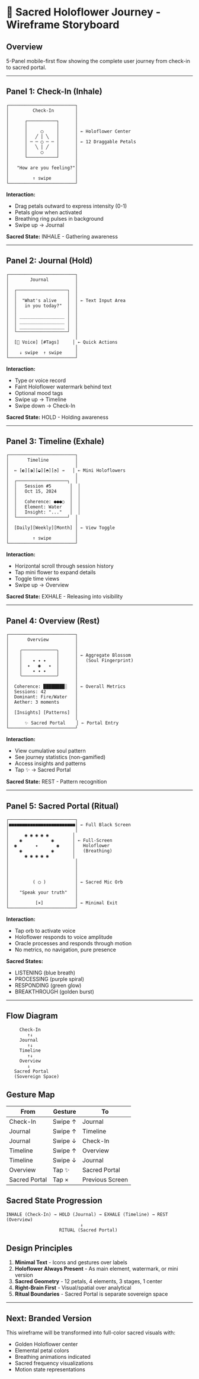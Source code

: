 # 📱 Sacred Holoflower Journey - Wireframe Storyboard

## Overview
5-Panel mobile-first flow showing the complete user journey from check-in to sacred portal.

---

## Panel 1: Check-In (Inhale)

```
┌─────────────────────────┐
│         Check-In        │
│                         │
│      ┌───────────┐      │
│      │           │      │
│      │     ◯     │      │ ← Holoflower Center
│      │   ╱ │ ╲   │      │
│      │ ─ ─ ◯ ─ ─ │      │ ← 12 Draggable Petals
│      │   ╲ │ ╱   │      │
│      │     ◯     │      │
│      └───────────┘      │
│                         │
│   "How are you feeling?"│
│                         │
│         ↑ swipe         │
└─────────────────────────┘
```

**Interaction:**
- Drag petals outward to express intensity (0-1)
- Petals glow when activated
- Breathing ring pulses in background
- Swipe up → Journal

**Sacred State:** INHALE - Gathering awareness

---

## Panel 2: Journal (Hold)

```
┌─────────────────────────┐
│        Journal          │
│                         │
│  ┌───────────────────┐  │
│  │                   │  │
│  │  "What's alive    │  │ ← Text Input Area
│  │   in you today?"  │  │
│  │                   │  │
│  │ _________________ │  │
│  │ _________________ │  │
│  │ _________________ │  │
│  └───────────────────┘  │
│                         │
│  [🎤 Voice] [#Tags]     │ ← Quick Actions
│                         │
│    ↓ swipe  ↑ swipe     │
└─────────────────────────┘
```

**Interaction:**
- Type or voice record
- Faint Holoflower watermark behind text
- Optional mood tags
- Swipe up → Timeline
- Swipe down → Check-In

**Sacred State:** HOLD - Holding awareness

---

## Panel 3: Timeline (Exhale)

```
┌─────────────────────────┐
│       Timeline          │
│                         │
│  ← [◐][◑][◒][◓][◔] →   │ ← Mini Holoflowers
│                         │
│  ┌───────────────────┐  │
│  │   Session #5       │  │
│  │   Oct 15, 2024     │  │
│  │                    │  │
│  │   Coherence: ●●●○  │  │
│  │   Element: Water   │  │
│  │   Insight: "..."   │  │
│  └───────────────────┘  │
│                         │
│  [Daily][Weekly][Month] │ ← View Toggle
│                         │
│         ↑ swipe         │
└─────────────────────────┘
```

**Interaction:**
- Horizontal scroll through session history
- Tap mini flower to expand details
- Toggle time views
- Swipe up → Overview

**Sacred State:** EXHALE - Releasing into visibility

---

## Panel 4: Overview (Rest)

```
┌─────────────────────────┐
│       Overview          │
│                         │
│    ╭─────────────╮      │
│    │             │      │ ← Aggregate Blossom
│    │    ✦ ✦ ✦    │      │   (Soul Fingerprint)
│    │  ✦   ◉   ✦  │      │
│    │    ✦ ✦ ✦    │      │
│    ╰─────────────╯      │
│                         │
│  Coherence: ████████░   │ ← Overall Metrics
│  Sessions: 42           │
│  Dominant: Fire/Water   │
│  Aether: 3 moments      │
│                         │
│  [Insights] [Patterns]  │
│                         │
│      ✨ Sacred Portal    │ ← Portal Entry
└─────────────────────────┘
```

**Interaction:**
- View cumulative soul pattern
- See journey statistics (non-gamified)
- Access insights and patterns
- Tap ✨ → Sacred Portal

**Sacred State:** REST - Pattern recognition

---

## Panel 5: Sacred Portal (Ritual)

```
┌─────────────────────────┐
│■■■■■■■■■■■■■■■■■■■■■■■■■│ ← Full Black Screen
│                         │
│      ◉ ◉ ◉ ◉ ◉         │
│    ◉           ◉       │ ← Full-Screen
│  ◉       ✦       ◉     │   Holoflower
│    ◉           ◉       │   (Breathing)
│      ◉ ◉ ◉ ◉ ◉         │
│                         │
│                         │
│                         │
│                         │
│         ( ◯ )           │ ← Sacred Mic Orb
│                         │
│    "Speak your truth"   │
│                         │
│          [×]            │ ← Minimal Exit
└─────────────────────────┘
```

**Interaction:**
- Tap orb to activate voice
- Holoflower responds to voice amplitude
- Oracle processes and responds through motion
- No metrics, no navigation, pure presence

**Sacred States:**
- LISTENING (blue breath)
- PROCESSING (purple spiral)
- RESPONDING (green glow)
- BREAKTHROUGH (golden burst)

---

## Flow Diagram

```
     Check-In
        ↑↓
     Journal
        ↑↓
     Timeline
        ↑↓
     Overview
        ↓
   Sacred Portal
   (Sovereign Space)
```

## Gesture Map

| From | Gesture | To |
|------|---------|-----|
| Check-In | Swipe ↑ | Journal |
| Journal | Swipe ↑ | Timeline |
| Journal | Swipe ↓ | Check-In |
| Timeline | Swipe ↑ | Overview |
| Timeline | Swipe ↓ | Journal |
| Overview | Tap ✨ | Sacred Portal |
| Sacred Portal | Tap × | Previous Screen |

## Sacred State Progression

```
INHALE (Check-In) → HOLD (Journal) → EXHALE (Timeline) → REST (Overview)
                            ↓
                    RITUAL (Sacred Portal)
```

## Design Principles

1. **Minimal Text** - Icons and gestures over labels
2. **Holoflower Always Present** - As main element, watermark, or mini version
3. **Sacred Geometry** - 12 petals, 4 elements, 3 stages, 1 center
4. **Right-Brain First** - Visual/spatial over analytical
5. **Ritual Boundaries** - Sacred Portal is separate sovereign space

---

## Next: Branded Version

This wireframe will be transformed into full-color sacred visuals with:
- Golden Holoflower center
- Elemental petal colors
- Breathing animations indicated
- Sacred frequency visualizations
- Motion state representations
